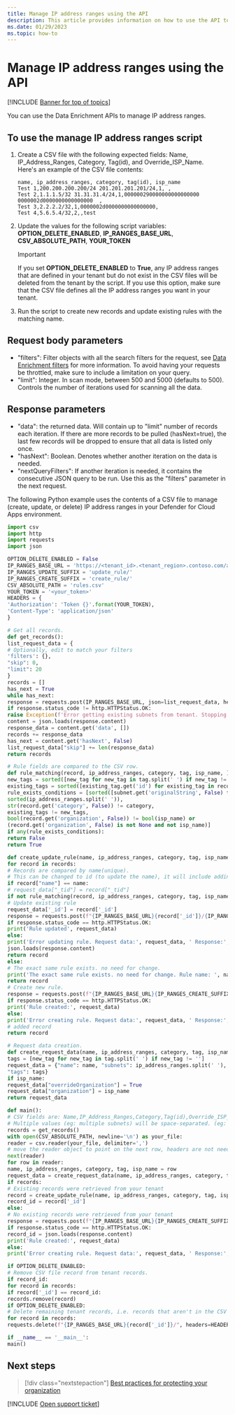 ```yaml
---
title: Manage IP address ranges using the API
description: This article provides information on how to use the API to manage IP address ranges in Defender for Cloud Apps.
ms.date: 01/29/2023
ms.topic: how-to
---
```

# Manage IP address ranges using the API

[!INCLUDE [Banner for top of topics](includes/banner.md)]

You can use the Data Enrichment APIs to manage IP address ranges.

## To use the manage IP address ranges script

1. Create a CSV file with the following expected fields: Name, IP_Address_Ranges, Category, Tag(id), and Override_ISP_Name.  
Here's an example of the CSV file contents:

    ```csv
    name, ip_address_ranges, category, tag(id), isp_name
    Test 1,200.200.200.200/24 201.201.201.201/24,1, ,
    Test 2,1.1.1.5/32 31.31.31.4/24,1,000000290000000000000000 0000002d0000000000000000  ,
    Test 3,2.2.2.2/32,1,0000002d0000000000000000,
    Test 4,5.6.5.4/32,2,,test
    ```

1. Update the values for the following script variables: **OPTION_DELETE_ENABLED**, **IP_RANGES_BASE_URL**, **CSV_ABSOLUTE_PATH**, **YOUR_TOKEN**

    > [!IMPORTANT]
    > If you set **OPTION_DELETE_ENABLED** to **True**, any IP address ranges that are defined in your tenant but do not exist in the CSV files will be deleted from the tenant by the script. If you use this option, make sure that the CSV file defines all the IP address ranges you want in your tenant.

1. Run the script to create new records and update existing rules with the matching name.

## Request body parameters

- "filters": Filter objects with all the search filters for the request, see [Data Enrichment filters](api-data-enrichment.md#filters) for more information. To avoid having your requests be throttled, make sure to include a limitation on your query.
- "limit": Integer. In scan mode, between 500 and 5000 (defaults to 500). Controls the number of iterations used for scanning all the data.

## Response parameters

- "data": the returned data. Will contain up to "limit" number of records each iteration. If there are more records to be pulled (hasNext=true), the last few records will be dropped to ensure that all data is listed only once.
- "hasNext": Boolean. Denotes whether another iteration on the data is needed.
- "nextQueryFilters": If another iteration is needed, it contains the consecutive JSON query to be run. Use this as the "filters" parameter in the next request.

The following Python example uses the contents of a CSV file to manage (create, update, or delete) IP address ranges in your Defender for Cloud Apps environment.

```python
import csv
import http
import requests
import json

OPTION_DELETE_ENABLED = False
IP_RANGES_BASE_URL = 'https://<tenant_id>.<tenant_region>.contoso.com/api/v1/subnet/'
IP_RANGES_UPDATE_SUFFIX = 'update_rule/'
IP_RANGES_CREATE_SUFFIX = 'create_rule/'
CSV_ABSOLUTE_PATH = 'rules.csv'
YOUR_TOKEN = '<your_token>'
HEADERS = {
'Authorization': 'Token {}'.format(YOUR_TOKEN),
'Content-Type': 'application/json'
}

# Get all records.
def get_records():
list_request_data = {
# Optionally, edit to match your filters
'filters': {},
"skip": 0,
"limit": 20
}
records = []
has_next = True
while has_next:
response = requests.post(IP_RANGES_BASE_URL, json=list_request_data, headers=HEADERS)
if response.status_code != http.HTTPStatus.OK:
raise Exception(f'Error getting existing subnets from tenant. Stopping script run. Error: {response.content}')
content = json.loads(response.content)
response_data = content.get('data', [])
records += response_data
has_next = content.get('hasNext', False)
list_request_data["skip"] += len(response_data)
return records

# Rule fields are compared to the CSV row.
def rule_matching(record, ip_address_ranges, category, tag, isp_name, ):
new_tags = sorted([new_tag for new_tag in tag.split(' ') if new_tag != ''])
existing_tags = sorted([existing_tag.get('id') for existing_tag in record.get('tags', [])])
rule_exists_conditions = [sorted([subnet.get('originalString', False) for subnet in record.get('subnets', [])]) !=
sorted(ip_address_ranges.split(' ')),
str(record.get('category', False)) != category,
existing_tags != new_tags,
bool(record.get('organization', False)) != bool(isp_name) or
(record.get('organization', False) is not None and not isp_name)]
if any(rule_exists_conditions):
return False
return True

def create_update_rule(name, ip_address_ranges, category, tag, isp_name, records, request_data):
for record in records:
# Records are compared by name(unique).
# This can be changed to id (to update the name), it will include adding id to the CSV and changing row shape.
if record["name"] == name:
# request_data["_tid"] = record["_tid"]
if not rule_matching(record, ip_address_ranges, category, tag, isp_name):
# Update existing rule
request_data['_id'] = record['_id']
response = requests.post(f"{IP_RANGES_BASE_URL}{record['_id']}/{IP_RANGES_UPDATE_SUFFIX}", json=request_data, headers=HEADERS)
if response.status_code == http.HTTPStatus.OK:
print('Rule updated', request_data)
else:
print('Error updating rule. Request data:', request_data, ' Response:', response.content)
json.loads(response.content)
return record
else:
# The exact same rule exists. no need for change.
print('The exact same rule exists. no need for change. Rule name: ', name)
return record
# Create new rule.
response = requests.post(f"{IP_RANGES_BASE_URL}{IP_RANGES_CREATE_SUFFIX}", json=request_data, headers=HEADERS)
if response.status_code == http.HTTPStatus.OK:
print('Rule created:', request_data)
else:
print('Error creating rule. Request data:', request_data, ' Response:', response.content)
# added record
return record

# Request data creation.
def create_request_data(name, ip_address_ranges, category, tag, isp_name):
tags = [new_tag for new_tag in tag.split(' ') if new_tag != '']
request_data = {"name": name, "subnets": ip_address_ranges.split(' '), "category": category,
"tags": tags}
if isp_name:
request_data["overrideOrganization"] = True
request_data["organization"] = isp_name
return request_data

def main():
# CSV fields are: Name,IP_Address_Ranges,Category,Tag(id),Override_ISP_Name
# Multiple values (eg: multiple subnets) will be space-separated. (eg: value1 value2)
records = get_records()
with open(CSV_ABSOLUTE_PATH, newline='\n') as your_file:
reader = csv.reader(your_file, delimiter=',')
# move the reader object to point on the next row, headers are not needed
next(reader)
for row in reader:
name, ip_address_ranges, category, tag, isp_name = row
request_data = create_request_data(name, ip_address_ranges, category, tag, isp_name)
if records:
# Existing records were retrieved from your tenant
record = create_update_rule(name, ip_address_ranges, category, tag, isp_name, records, request_data)
record_id = record['_id']
else:
# No existing records were retrieved from your tenant
response = requests.post(f"{IP_RANGES_BASE_URL}{IP_RANGES_CREATE_SUFFIX}", json=request_data, headers=HEADERS)
if response.status_code == http.HTTPStatus.OK:
record_id = json.loads(response.content)
print('Rule created:', request_data)
else:
print('Error creating rule. Request data:', request_data, ' Response:', response.content)

if OPTION_DELETE_ENABLED:
# Remove CSV file record from tenant records.
if record_id:
for record in records:
if record['_id'] == record_id:
records.remove(record)
if OPTION_DELETE_ENABLED:
# Delete remaining tenant records, i.e. records that aren't in the CSV file.
for record in records:
requests.delete(f"{IP_RANGES_BASE_URL}{record['_id']}/", headers=HEADERS)

if __name__ == '__main__':
main()
```

## Next steps

> [!div class="nextstepaction"]
> [Best practices for protecting your organization](best-practices.md)

[!INCLUDE [Open support ticket](includes/support.md)]
